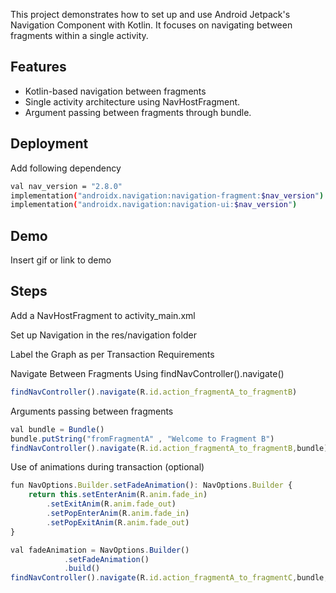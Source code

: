 This project demonstrates how to set up and use Android Jetpack's Navigation Component with Kotlin. It focuses on navigating between fragments within a single activity.
## Features

- Kotlin-based navigation between fragments
- Single activity architecture using NavHostFragment.
- Argument passing between fragments through bundle.



## Deployment

Add following dependency
```bash
val nav_version = "2.8.0"
implementation("androidx.navigation:navigation-fragment:$nav_version")
implementation("androidx.navigation:navigation-ui:$nav_version")
```



## Demo

Insert gif or link to demo


## Steps
Add a NavHostFragment to activity_main.xml

Set up Navigation in the res/navigation folder

Label the Graph as per Transaction Requirements

Navigate Between Fragments Using findNavController().navigate()
```javascript
findNavController().navigate(R.id.action_fragmentA_to_fragmentB)
```
Arguments passing between fragments
```javascript
val bundle = Bundle()
bundle.putString("fromFragmentA" , "Welcome to Fragment B")
findNavController().navigate(R.id.action_fragmentA_to_fragmentB,bundle)
```
Use of animations during transaction (optional)
```javascript
fun NavOptions.Builder.setFadeAnimation(): NavOptions.Builder {
    return this.setEnterAnim(R.anim.fade_in)
        .setExitAnim(R.anim.fade_out)
        .setPopEnterAnim(R.anim.fade_in)
        .setPopExitAnim(R.anim.fade_out)
}

val fadeAnimation = NavOptions.Builder()
            .setFadeAnimation()
            .build()
findNavController().navigate(R.id.action_fragmentA_to_fragmentC,bundle,fadeAnimation)

```

